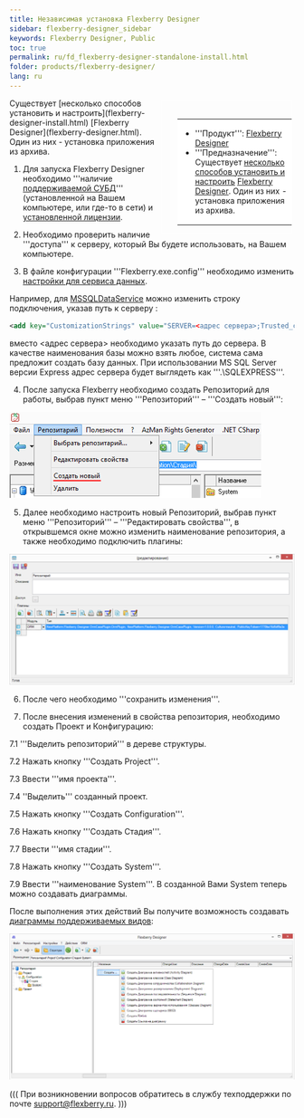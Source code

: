 ```yaml
---
title: Независимая установка Flexberry Designer
sidebar: flexberry-designer_sidebar
keywords: Flexberry Designer, Public
toc: true
permalink: ru/fd_flexberry-designer-standalone-install.html
folder: products/flexberry-designer/
lang: ru
---
```


<div style="margin:5px; padding-left:28px; float:right; width:40%; outline:1px solid white;"> <br> <table border="0" width="100%" bgcolor="#6495ED"> <tbody><tr><td bgcolor="#FFFFFF"> 

* '''Продукт''': [Flexberry Designer](flexberry-designer.html)
* '''Предназначение''': Существует [несколько способов установить и настроить](flexberry-designer-install.html) [Flexberry Designer](flexberry-designer.html). Один из них - установка приложения из архива.
</td>
</tr></tbody></table></a>
</div>
Существует [несколько способов установить и настроить](flexberry-designer-install.html) [Flexberry Designer](flexberry-designer.html). Один из них - установка приложения из архива.

1. Для запуска Flexberry Designer необходимо '''наличие [поддерживаемой СУБД](data-service.html)''' (установленной на Вашем компьютере, или где-то в сети) и [установленной лицензии](installation-licensing-files.html).

2. Необходимо проверить наличие '''доступа''' к серверу, который Вы будете использовать, на Вашем компьютере.

3. В файле конфигурации '''Flexberry.exe.config''' необходимо изменить [настройки для сервиса данных](data-service-provider-data-service.html).

Например, для [MSSQLDataService](m-s-s-q-l-data-service.html) можно изменить строку подключения, указав путь к серверу :
```xml 
<add key="CustomizationStrings" value="SERVER=<адрес сервера>;Trusted_connection=yes;DATABASE=CASE;"/>
```

вместо <адрес сервера> необходимо указать путь до сервера. В качестве наименования базы можно взять любое, система сама предложит создать базу данных. При использовании MS SQL Server версии Express адрес сервера будет выглядеть как '''.\SQLEXPRESS'''.

4. После запуска Flexberry необходимо создать Репозиторий для работы, выбрав пункт меню '''Репозиторий''' – '''Создать новый''':

![](/images/pages/img/page/FlexberryDesignerStandaloneInstall/создание.png)

5. Далее необходимо настроить новый Репозиторий, выбрав пункт меню '''Репозиторий''' – '''Редактировать свойства''', в открывшемся окне можно изменить наименование репозитория, а также необходимо подключить плагины:

![](/images/pages/img/page/FlexberryDesignerStandaloneInstall/RepProperties.png)

6. После чего необходимо '''сохранить изменения'''.

7. После внесения изменений в свойства репозитория, необходимо создать Проект и Конфигурацию: 

  7.1 '''Выделить репозиторий''' в дереве структуры. 

  7.2 Нажать кнопку '''Создать Project'''. 

  7.3 Ввести '''имя проекта'''. 

  7.4 ''Выделить''' созданный проект. 

  7.5 Нажать кнопку '''Создать Configuration'''. 

  7.6 Нажать кнопку '''Создать Стадия'''. 

  7.7 Ввести '''имя стадии'''. 

  7.8 Нажать кнопку '''Создать System'''. 

  7.9 Ввести '''наименование System'''. В созданной Вами System теперь можно создавать диаграммы. 


После выполнения этих действий Вы получите возможность создавать [диаграммы поддерживаемых видов](editing-diagram.html): 

![](/images/pages/img/page/FlexberryDesignerStandaloneInstall/CreateDiagram.png)

(((
<msg type=caution>При возникновении вопросов обратитесь в службу техподдержки по почте support@flexberry.ru.</msg>
)))

